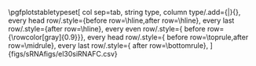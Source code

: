 \pgfplotstabletypeset[
    col sep=tab,
    string type,
   column type/.add={|}{},
    every head row/.style={before row=\hline,after row=\hline},
    every last row/.style={after row=\hline},
    every even row/.style={ before row={\rowcolor[gray]{0.9}}},
every head row/.style={ before row=\toprule,after row=\midrule},
every last row/.style={ after row=\bottomrule},
    ]{figs/sRNAfigs/el30siRNAFC.csv}
